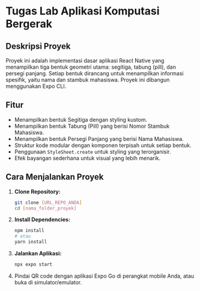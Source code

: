 # Tugas Lab Aplikasi Komputasi Bergerak

## Deskripsi Proyek
Proyek ini adalah implementasi dasar aplikasi React Native yang menampilkan tiga bentuk geometri utama: segitiga, tabung (pill), dan persegi panjang. Setiap bentuk dirancang untuk menampilkan informasi spesifik, yaitu nama dan stambuk mahasiswa. Proyek ini dibangun menggunakan Expo CLI.

## Fitur
- Menampilkan bentuk Segitiga dengan styling kustom.
- Menampilkan bentuk Tabung (Pill) yang berisi Nomor Stambuk Mahasiswa.
- Menampilkan bentuk Persegi Panjang yang berisi Nama Mahasiswa.
- Struktur kode modular dengan komponen terpisah untuk setiap bentuk.
- Penggunaan `StyleSheet.create` untuk styling yang terorganisir.
- Efek bayangan sederhana untuk visual yang lebih menarik.

## Cara Menjalankan Proyek
1.  **Clone Repository:**
    ```bash
    git clone [URL_REPO_ANDA]
    cd [nama_folder_proyek]
    ```
2.  **Install Dependencies:**
    ```bash
    npm install
    # atau
    yarn install
    ```
3.  **Jalankan Aplikasi:**
    ```bash
    npx expo start
    ```
4.  Pindai QR code dengan aplikasi Expo Go di perangkat mobile Anda, atau buka di simulator/emulator.
